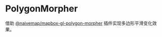 # PolygonMorpher

借助 [@naivemap/mapbox-gl-polygon-morpher](https://www.npmjs.com/package/@naivemap/mapbox-gl-polygon-morpher) 插件实现多边形平滑变化效果。

<ClientOnly>
  <common-code-view name="plugins-polygon-morpher"/>
</ClientOnly>
